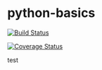 # python-basics

[![Build Status](https://travis-ci.org/santigg19/python-basics.svg?branch=master)](https://travis-ci.org/santigg19/python-basics)

[![Coverage Status](https://coveralls.io/repos/github/santigg19/python-basics/badge.svg)](https://coveralls.io/github/santigg19/python-basics)

test

